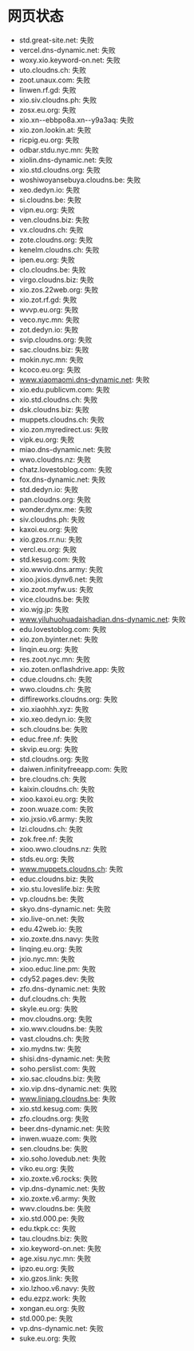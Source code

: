# 网页状态
- std.great-site.net: 失败
- vercel.dns-dynamic.net: 失败
- woxy.xio.keyword-on.net: 失败
- uto.cloudns.ch: 失败
- zoot.unaux.com: 失败
- linwen.rf.gd: 失败
- xio.siv.cloudns.ph: 失败
- zosx.eu.org: 失败
- xio.xn--ebbpo8a.xn--y9a3aq: 失败
- xio.zon.lookin.at: 失败
- ricpig.eu.org: 失败
- odbar.stdu.nyc.mn: 失败
- xiolin.dns-dynamic.net: 失败
- xio.std.cloudns.org: 失败
- woshiwoyansebuya.cloudns.be: 失败
- xeo.dedyn.io: 失败
- si.cloudns.be: 失败
- vipn.eu.org: 失败
- ven.cloudns.biz: 失败
- vx.cloudns.ch: 失败
- zote.cloudns.org: 失败
- kenelm.cloudns.ch: 失败
- ipen.eu.org: 失败
- clo.cloudns.be: 失败
- virgo.cloudns.biz: 失败
- xio.zos.22web.org: 失败
- xio.zot.rf.gd: 失败
- wvvp.eu.org: 失败
- veco.nyc.mn: 失败
- zot.dedyn.io: 失败
- svip.cloudns.org: 失败
- sac.cloudns.biz: 失败
- mokin.nyc.mn: 失败
- kcoco.eu.org: 失败
- www.xiaomaomi.dns-dynamic.net: 失败
- xio.edu.publicvm.com: 失败
- xio.std.cloudns.ch: 失败
- dsk.cloudns.biz: 失败
- muppets.cloudns.ch: 失败
- xio.zon.myredirect.us: 失败
- vipk.eu.org: 失败
- miao.dns-dynamic.net: 失败
- wwo.cloudns.nz: 失败
- chatz.lovestoblog.com: 失败
- fox.dns-dynamic.net: 失败
- std.dedyn.io: 失败
- pan.cloudns.org: 失败
- wonder.dynx.me: 失败
- siv.cloudns.ph: 失败
- kaxoi.eu.org: 失败
- xio.gzos.rr.nu: 失败
- vercl.eu.org: 失败
- std.kesug.com: 失败
- xio.wwvio.dns.army: 失败
- xioo.jxios.dynv6.net: 失败
- xio.zoot.myfw.us: 失败
- vice.cloudns.be: 失败
- xio.wjg.jp: 失败
- www.yiluhuohuadaishadian.dns-dynamic.net: 失败
- edu.lovestoblog.com: 失败
- xio.zon.byinter.net: 失败
- linqin.eu.org: 失败
- res.zoot.nyc.mn: 失败
- xio.zoten.onflashdrive.app: 失败
- cdue.cloudns.ch: 失败
- wwo.cloudns.ch: 失败
- diffireworks.cloudns.org: 失败
- xio.xiaohhh.xyz: 失败
- xio.xeo.dedyn.io: 失败
- sch.cloudns.be: 失败
- educ.free.nf: 失败
- skvip.eu.org: 失败
- std.cloudns.org: 失败
- daiwen.infinityfreeapp.com: 失败
- bre.cloudns.ch: 失败
- kaixin.cloudns.ch: 失败
- xioo.kaxoi.eu.org: 失败
- zoon.wuaze.com: 失败
- xio.jxsio.v6.army: 失败
- lzi.cloudns.ch: 失败
- zok.free.nf: 失败
- xioo.wwo.cloudns.nz: 失败
- stds.eu.org: 失败
- www.muppets.cloudns.ch: 失败
- educ.cloudns.biz: 失败
- xio.stu.loveslife.biz: 失败
- vp.cloudns.be: 失败
- skyo.dns-dynamic.net: 失败
- xio.live-on.net: 失败
- edu.42web.io: 失败
- xio.zoxte.dns.navy: 失败
- linqing.eu.org: 失败
- jxio.nyc.mn: 失败
- xioo.educ.line.pm: 失败
- cdy52.pages.dev: 失败
- zfo.dns-dynamic.net: 失败
- duf.cloudns.ch: 失败
- skyle.eu.org: 失败
- mov.cloudns.org: 失败
- xio.wwv.cloudns.be: 失败
- vast.cloudns.ch: 失败
- xio.mydns.tw: 失败
- shisi.dns-dynamic.net: 失败
- soho.perslist.com: 失败
- xio.sac.cloudns.biz: 失败
- xio.vip.dns-dynamic.net: 失败
- www.liniang.cloudns.be: 失败
- xio.std.kesug.com: 失败
- zfo.cloudns.org: 失败
- beer.dns-dynamic.net: 失败
- inwen.wuaze.com: 失败
- sen.cloudns.be: 失败
- xio.soho.lovedub.net: 失败
- viko.eu.org: 失败
- xio.zoxte.v6.rocks: 失败
- vip.dns-dynamic.net: 失败
- xio.zoxte.v6.army: 失败
- wwv.cloudns.be: 失败
- xio.std.000.pe: 失败
- edu.tkpk.cc: 失败
- tau.cloudns.biz: 失败
- xio.keyword-on.net: 失败
- age.xisu.nyc.mn: 失败
- ipzo.eu.org: 失败
- xio.gzos.link: 失败
- xio.lzhoo.v6.navy: 失败
- edu.ezpz.work: 失败
- xongan.eu.org: 失败
- std.000.pe: 失败
- vp.dns-dynamic.net: 失败
- suke.eu.org: 失败
